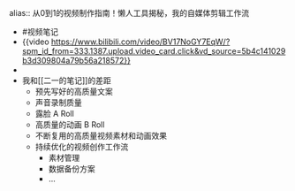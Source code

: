 alias:: 从0到1的视频制作指南！懒人工具揭秘，我的自媒体剪辑工作流

- #视频笔记
- {{video https://www.bilibili.com/video/BV17NoGY7EqW/?spm_id_from=333.1387.upload.video_card.click&vd_source=5b4c141029b3d309804a79b56a218572}}
-
- 我和[[二一的笔记]]的差距
	- 预先写好的高质量文案
	- 声音录制质量
	- 露脸 A Roll
	- 高质量的动画 B Roll
	- 不断复用的高质量视频素材和动画效果
	- 持续优化的视频创作工作流
		- 素材管理
		- 数据备份方案
		- ...